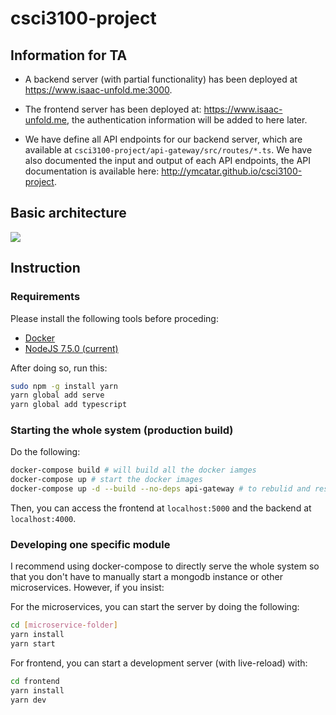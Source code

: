 # csci3100-project

## Information for TA

* A backend server (with partial functionality) has been deployed at https://www.isaac-unfold.me:3000.

* The frontend server has been deployed at: https://www.isaac-unfold.me, the authentication information will be added to here later.

* We have define all API endpoints for our backend server, which are available at `csci3100-project/api-gateway/src/routes/*.ts`. We have also documented the input and output of each API endpoints, the API documentation is available here: http://ymcatar.github.io/csci3100-project.

## Basic architecture

![](https://i.imgur.com/5S8SrXl.png)

## Instruction

### Requirements

Please install the following tools before proceding:

* [Docker](https://www.docker.com/)
* [NodeJS 7.5.0 (current)](https://nodejs.org/en/)

After doing so, run this:
```bash
sudo npm -g install yarn
yarn global add serve
yarn global add typescript
```

### Starting the whole system (production build)

Do the following:

```bash
docker-compose build # will build all the docker iamges
docker-compose up # start the docker images
docker-compose up -d --build --no-deps api-gateway # to rebulid and restart only api-gateway, etc.
```

Then, you can access the frontend at `localhost:5000` and the backend at `localhost:4000`.

### Developing one specific module

I recommend using docker-compose to directly serve the whole system so that you don't have to manually start a mongodb instance or other microservices. However, if you insist:

For the microservices, you can start the server by doing the following:
```bash
cd [microservice-folder]
yarn install
yarn start
```

For frontend, you can start a development server (with live-reload) with:
```bash
cd frontend
yarn install
yarn dev
```
